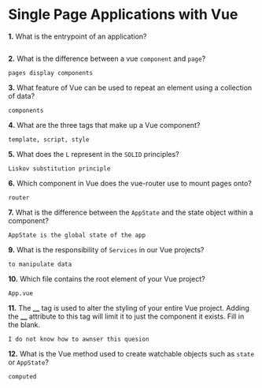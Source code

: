 # Single Page Applications with Vue

**1.** What is the entrypoint of an application?

<!-- enter you answer in the space below -->

```

```

**2.** What is the difference between a vue `component` and `page`?

<!-- enter you answer in the space below -->

```
pages display components
```

**3.** What feature of Vue can be used to repeat an element using a collection of data?

<!-- enter you answer in the space below -->

```
components
```

**4.** What are the three tags that make up a Vue component?

<!-- enter you answer in the space below -->

```
template, script, style
```

**5.** What does the `L` represent in the `SOLID` principles?

<!-- enter you answer in the space below -->

```
Liskov substitution principle
```

**6.** Which component in Vue does the vue-router use to mount pages onto?

<!-- enter you answer in the space below -->

```
router
```

**7.** What is the difference between the `AppState` and the state object within a component?

<!-- enter you answer in the space below -->

```
AppState is the global state of the app
```

**9.** What is the responsibility of `Services` in our Vue projects?

<!-- enter you answer in the space below -->

```
to manipulate data
```

**10.** Which file contains the root element of your Vue project?

<!-- enter you answer in the space below -->

```
App.vue
```

**11.** The **\_\_** tag is used to alter the styling of your entire Vue project. Adding the **\_\_** attribute to this tag will limit it to just the component it exists. Fill in the blank.

<!-- enter you answer in the space below -->

```
I do not know how to awnser this quesion
```

**12.** What is the Vue method used to create watchable objects such as `state` or `AppState`?

<!-- enter you answer in the space below -->

```
computed
```
